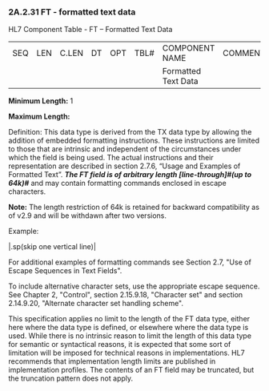 ### 2A.2.31 FT - formatted text data

HL7 Component Table - FT – Formatted Text Data

|     |     |     |     |     |     |     |     |     |
| --- | --- | --- | --- | --- | --- | --- | --- | --- |
| SEQ | LEN | C.LEN | DT | OPT | TBL# | COMPONENT NAME | COMMENTS | SEC.REF. |
|  |  |  |  |  |  | Formatted Text Data |  |  |

**Minimum Length:** 1

**Maximum Length:**

Definition: This data type is derived from the TX data type by allowing the addition of embedded formatting instructions. These instructions are limited to those that are intrinsic and independent of the circumstances under which the field is being used. The actual instructions and their representation are described in section 2.7.6, “Usage and Examples of Formatted Text”. **_The FT field is of arbitrary length [line-through]#(up to 64k)#_** and may contain formatting commands enclosed in escape characters.

**Note:** The length restriction of 64k is retained for backward compatibility as of v2.9 and will be withdawn after two versions.

Example:

|\.sp\(skip one vertical line)|

For additional examples of formatting commands see Section 2.7, "Use of Escape Sequences in Text Fields".

To include alternative character sets, use the appropriate escape sequence. See Chapter 2, "Control", section 2.15.9.18, "Character set" and section 2.14.9.20, "Alternate character set handling scheme".

This specification applies no limit to the length of the FT data type, either here where the data type is defined, or elsewhere where the data type is used. While there is no intrinsic reason to limit the length of this data type for semantic or syntactical reasons, it is expected that some sort of limitation will be imposed for technical reasons in implementations. HL7 recommends that implementation length limits are published in implementation profiles. The contents of an FT field may be truncated, but the truncation pattern does not apply.
